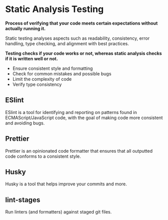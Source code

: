 # Static Analysis Testing

**Process of verifying that your code meets certain expectations without actually running it.**

Static testing analyses aspects such as readability, consistency, error handling, type checking, and alignment with best practices.

**Testing checks if your code works or not, whereas static analysis checks if it is written well or not.**

- Ensure consistent style and formatting
- Check for common mistakes and possible bugs
- Limit the complexity of code
- Verify type consistency

## ESlint

ESlint is a tool for identifying and reporting on patterns found in ECMAScript/JavaScript code, with the goal of making code more consistent and avoiding bugs.

## Prettier

Prettier is an opinionated code formatter that ensures that all outputted code conforms to a consistent style.

## Husky

Husky is a tool that helps improve your commits and more.

## lint-stages

Run linters (and formatters) against staged git files.
